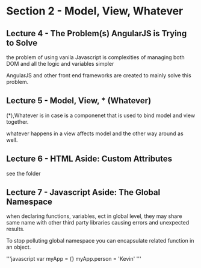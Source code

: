 # Section 2 - Model, View, Whatever

## Lecture 4 - The Problem(s) AngularJS is Trying to Solve

the problem of using vanila Javascript is complexities of managing both DOM and all the logic and variables simpler

AngularJS and other front end frameworks are created to mainly solve this problem.

## Lecture 5 - Model, View, * (Whatever)

(*),Whatever is in case is a componenet that is used to bind model and view together. 

whatever happens in a view affects model and the other way around as well. 

## Lecture 6 - HTML Aside: Custom Attributes

see the folder 

## Lecture 7 - Javascript Aside: The Global Namespace

when declaring functions, variables, ect in global level, they may share same name with other third party libraries causing errors and unexpected results.

To stop polluting global namespace you can encapsulate related function in an object. 

'''javascript
var myApp = {}
myApp.person = 'Kevin'
'''